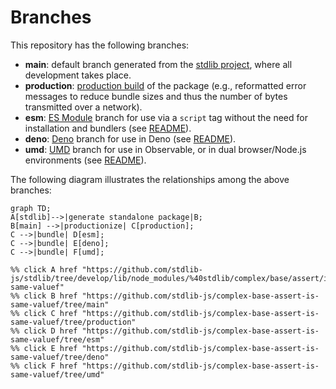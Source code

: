 <!--

@license Apache-2.0

Copyright (c) 2022 The Stdlib Authors.

Licensed under the Apache License, Version 2.0 (the "License");
you may not use this file except in compliance with the License.
You may obtain a copy of the License at

    http://www.apache.org/licenses/LICENSE-2.0

Unless required by applicable law or agreed to in writing, software
distributed under the License is distributed on an "AS IS" BASIS,
WITHOUT WARRANTIES OR CONDITIONS OF ANY KIND, either express or implied.
See the License for the specific language governing permissions and
limitations under the License.

-->

# Branches

This repository has the following branches:

-   **main**: default branch generated from the [stdlib project][stdlib-url], where all development takes place.
-   **production**: [production build][production-url] of the package (e.g., reformatted error messages to reduce bundle sizes and thus the number of bytes transmitted over a network).
-   **esm**: [ES Module][esm-url] branch for use via a `script` tag without the need for installation and bundlers (see [README][esm-readme]).
-   **deno**: [Deno][deno-url] branch for use in Deno (see [README][deno-readme]).
-   **umd**: [UMD][umd-url] branch for use in Observable, or in dual browser/Node.js environments (see [README][umd-readme]).

The following diagram illustrates the relationships among the above branches:

```mermaid
graph TD;
A[stdlib]-->|generate standalone package|B;
B[main] -->|productionize| C[production];
C -->|bundle| D[esm];
C -->|bundle| E[deno];
C -->|bundle| F[umd];

%% click A href "https://github.com/stdlib-js/stdlib/tree/develop/lib/node_modules/%40stdlib/complex/base/assert/is-same-valuef"
%% click B href "https://github.com/stdlib-js/complex-base-assert-is-same-valuef/tree/main"
%% click C href "https://github.com/stdlib-js/complex-base-assert-is-same-valuef/tree/production"
%% click D href "https://github.com/stdlib-js/complex-base-assert-is-same-valuef/tree/esm"
%% click E href "https://github.com/stdlib-js/complex-base-assert-is-same-valuef/tree/deno"
%% click F href "https://github.com/stdlib-js/complex-base-assert-is-same-valuef/tree/umd"
```

[stdlib-url]: https://github.com/stdlib-js/stdlib/tree/develop/lib/node_modules/%40stdlib/complex/base/assert/is-same-valuef
[production-url]: https://github.com/stdlib-js/complex-base-assert-is-same-valuef/tree/production
[deno-url]: https://github.com/stdlib-js/complex-base-assert-is-same-valuef/tree/deno
[deno-readme]: https://github.com/stdlib-js/complex-base-assert-is-same-valuef/blob/deno/README.md
[umd-url]: https://github.com/stdlib-js/complex-base-assert-is-same-valuef/tree/umd
[umd-readme]: https://github.com/stdlib-js/complex-base-assert-is-same-valuef/blob/umd/README.md
[esm-url]: https://github.com/stdlib-js/complex-base-assert-is-same-valuef/tree/esm
[esm-readme]: https://github.com/stdlib-js/complex-base-assert-is-same-valuef/blob/esm/README.md